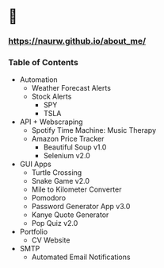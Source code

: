 # 🐍
### https://naurw.github.io/about_me/
### Table of Contents 
* Automation
  * Weather Forecast Alerts  
  * Stock Alerts
    * SPY 
    * TSLA 
* API + Webscraping
  * Spotify Time Machine: Music Therapy 
  * Amazon Price Tracker
    * Beautiful Soup v1.0 
    * Selenium v2.0 
* GUI Apps 
  * Turtle Crossing 
  * Snake Game v2.0
  * Mile to Kilometer Converter
  * Pomodoro
  * Password Generator App v3.0
  * Kanye Quote Generator 
  * Pop Quiz v2.0 
* Portfolio 
  * CV Website 
* SMTP 
  * Automated Email Notifications 


